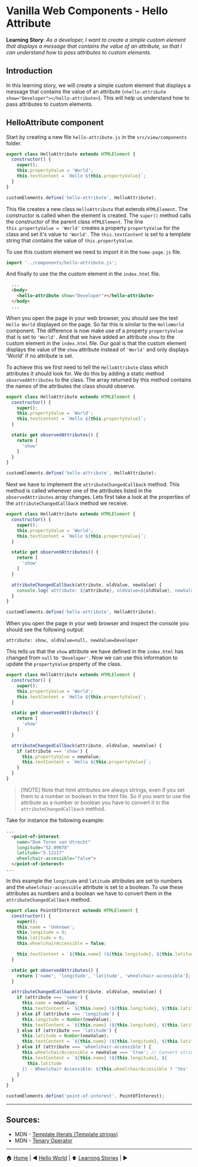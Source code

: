 # Vanilla Web Components - Hello Attribute

**Learning Story**: _As a developer, I want to create a simple custom element that displays a message that contains the value of an attribute, so that I can understand how to pass attributes to custom elements._

## Introduction

In this learning story, we will create a simple custom element that displays a message that contains the value of an attribute (`<hello-attribute show="Developer"></hello-attribute>`). This will help us understand how to pass attributes to custom elements.

## HelloAttribute component

Start by creating a new file `hello-attribute.js` in the `src/view/components` folder.

```javascript
export class HelloAttribute extends HTMLElement {
  constructor() {
    super();
    this.propertyValue = 'World';
    this.textContent = `Hello ${this.propertyValue}`;
  }
}

customElements.define('hello-attribute', HelloAttribute);
```

This file creates a new class `HelloAttribute` that extends `HTMLElement`.
The constructor is called when the element is created.
The `super()` method calls the constructor of the parent class `HTMLElement`.
The line `this.propertyValue = 'World'` creates a property `propertyValue` for the class and set it's value to `'World'`.
The `this.textContent` is set to a template string that contains the value of `this.propertyValue`.

To use this custom element we need to import it in the `home-page.js` file.

```javascript
import '../components/hello-attribute.js';
```

And finally to use the the custom element in the `index.html` file.

```html
  ...
  <body>
    <hello-attribute show="Developer"></hello-attribute>
  </body>
  ...
```

When you open the page in your web browser, you should see the text `Hello World` displayed on the page.
So far this is similar to the `HelloWorld` component. The difference is now make use of a property `propertyValue` that is set to `'World'`.
And that we have added an attribute `show` to the custom element in the `index.html` file.
Our goal is that the custom element displays the value of the `show` attribute instead of `'World'` and only displays 'World' if no attribute is set.

To achieve this we first need to tell the `HelloAttribute` class which attributes it should look for. We do this by adding a static method `observedAttributes` to the class. The array returned by this method contains the names of the attributes the class should observe.

```javascript
export class HelloAttribute extends HTMLElement {
  constructor() {
    super();
    this.propertyValue = 'World';
    this.textContent = `Hello ${this.propertyValue}`;
  }

  static get observedAttributes() {
    return [
      'show'
    ]
  }
}

customElements.define('hello-attribute', HelloAttribute);
```

Next we have to implement the `attributeChangedCallback` method. This method is called whenever one of the attributes listed in the `observedAttributes` array changes.
Lets first take a look at the properties of the `attributeChangedCallback` method we receive.

```javascript
export class HelloAttribute extends HTMLElement {
  constructor() {
    super();
    this.propertyValue = 'World';
    this.textContent = `Hello ${this.propertyValue}`;
  }

  static get observedAttributes() {
    return [
      'show'
    ]
  }

  attributeChangedCallback(attribute, oldValue, newValue) {
    console.log(`attribute: ${attribute}, oldValue=${oldValue}, newValue=${newValue}`);
  }
}

customElements.define('hello-attribute', HelloAttribute);
```

When you open the page in your web browser and inspect the console you should see the following output:

```text
attribute: show, oldValue=null, newValue=Developer
```

This tells us that the `show` attribute we have defined in the `index.html` has changed from `null` to `'Developer'`. Now we can use this information to update the `propertyValue` property of the class.

```javascript
export class HelloAttribute extends HTMLElement {
  constructor() {
    super();
    this.propertyValue = 'World';
    this.textContent = `Hello ${this.propertyValue}`;
  }

  static get observedAttributes() {
    return [
      'show'
    ]
  }

  attributeChangedCallback(attribute, oldValue, newValue) {
    if (attribute === 'show') {
      this.propertyValue = newValue;
      this.textContent = `Hello ${this.propertyValue}`;
    }
  }
}
```

> [!NOTE] Note that html attributes are always strings, even if you set them to a number or boolean in the html file. So if you want to use the attribute as a number or boolean you have to convert it in the `attributeChangedCallback` method.

Take for instance the following example:

```html
...
  <point-of-interest
    name="Dom Toren van Utrecht"
    longitude="52.09078"
    latitude="5.12117"
    wheelchair-accessible="false">
  </point-of-interest>
...
```

In this example the `longitude` and `latitude` attributes are set to numbers and the `wheelchair-accessible` attribute is set to a boolean. To use these attributes as numbers and a boolean we have to convert them in the `attributeChangedCallback` method.

```javascript
export class PointOfInterest extends HTMLElement {
  constructor() {
    super();
    this.name = 'Unknown';
    this.longitude = 0;
    this.latitude = 0;
    this.wheelchairAccessible = false;

    this.textContent = `${this.name} (${this.longitude}, ${this.latitude}) - Wheelchair Accessible: ${this.wheelchairAccessible}`;
  }

  static get observedAttributes() {
    return ['name', 'longitude', 'latitude', 'wheelchair-accessible'];
  }

  attributeChangedCallback(attribute, oldValue, newValue) {
    if (attribute === 'name') {
      this.name = newValue;
      this.textContent = `${this.name} (${this.longitude}, ${this.latitude})`;
    } else if (attribute === 'longitude') {
      this.longitude = Number(newValue);
      this.textContent = `${this.name} (${this.longitude}, ${this.latitude})`;
    } else if (attribute === 'latitude') {
      this.latitude = Number(newValue);
      this.textContent = `${this.name} (${this.longitude}, ${this.latitude})`;
    } else if (attribute === 'wheelchair-accessible') {
      this.wheelchairAccessible = newValue === 'true'; // Convert string to boolean
      this.textContent = `${this.name} (${this.longitude}, ${
        this.latitude
      }) - Wheelchair Accessible: ${this.wheelchairAccessible ? 'Yes' : 'No'}`;
    }
  }
}

customElements.define('point-of-interest', PointOfInterest);
```

---
## Sources:

* MDN - [Template literals (Template strings)](https://developer.mozilla.org/en-US/docs/Web/JavaScript/Reference/Template_literals)
* MDN - [Tenary Operator](https://developer.mozilla.org/en-US/docs/Web/JavaScript/Reference/Operators/Conditional_Operator)

---

:house: [Home](../README.md) | :arrow_backward: [Hello World](./hello-world.md) | :arrow_up: [Learning Stories](./README.md) | [](./) :arrow_forward:
